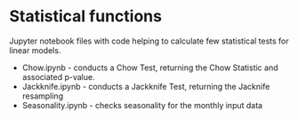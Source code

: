 # Statistical functions
Jupyter notebook files with code helping to calculate few statistical tests for linear models.
* Chow.ipynb - conducts a Chow Test, returning the Chow Statistic and associated p-value.
* Jackknife.ipynb - conducts a Jackknife Test, returning the Jacknife resampling
* Seasonality.ipynb - checks seasonality for the monthly input data
